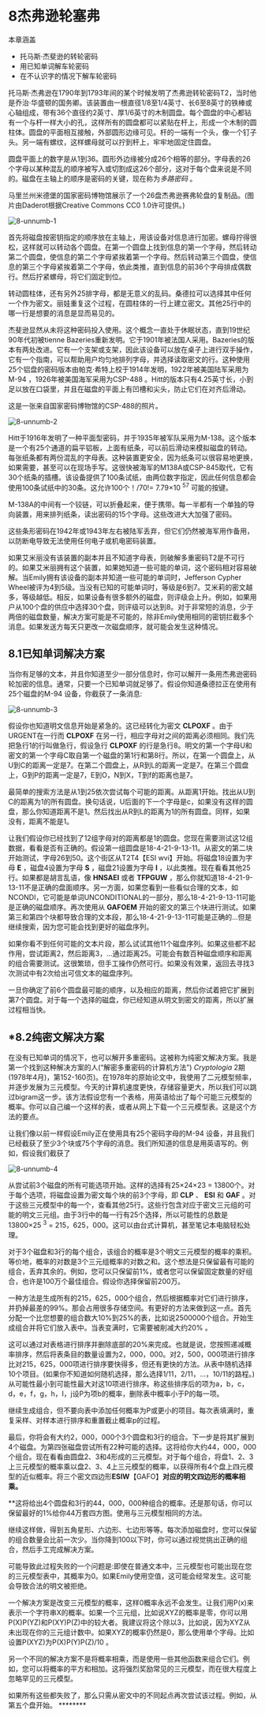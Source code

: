 # 8杰弗逊轮塞弗

本章涵盖

*   托马斯·杰斐逊的转轮密码
*   用已知单词解车轮密码
*   在不认识字的情况下解车轮密码

托马斯·杰弗逊在1790年到1793年间的某个时候发明了杰弗逊转轮密码T2，当时他是乔治·华盛顿的国务卿。该装置由一根直径1/8至1/4英寸、长6至8英寸的铁棒或心轴组成，带有36个直径约2英寸、厚1/6英寸的木制圆盘。每个圆盘的中心都钻有一个与杆一样大小的孔，这样所有的圆盘都可以紧贴在杆上，形成一个木制的圆柱体。圆盘的平面相互接触，外部圆形边缘可见。杆的一端有一个头，像一个钉子头。另一端有螺纹，这样螺母就可以拧到杆上，牢牢地固定住圆盘。

圆盘平面上的数字是从1到36。圆形外边缘被分成26个相等的部分。字母表的26个字母以某种混乱的顺序被写入或切割成这26个部分，这对于每个盘来说是不同的。磁盘在主轴上的顺序是密码的关键，现在称为*多路密码* 。

马里兰州米德堡的国家密码博物馆展示了一个26盘杰弗逊赛弗轮盘的复制品。(图片由Daderot根据Creative Commons CC0 1.0许可提供。)

![8-unnumb-1](img/8-unnumb-1.png)

首先将磁盘按密钥指定的顺序放在主轴上，用该设备对信息进行加密。螺母拧得很松，这样就可以转动各个圆盘。在第一个圆盘上找到信息的第一个字母，然后转动第二个圆盘，使信息的第二个字母紧挨着第一个字母。然后转动第三个圆盘，使信息的第三个字母紧挨着第二个字母，依此类推，直到信息的前36个字母排成偶数行。然后拧紧螺母，将它们固定到位。

转动圆柱体，还有另外25排字母，都是无意义的乱码。桑德拉可以选择其中任何一个作为密文。丽娃重复这个过程，在圆柱体的一行上建立密文。其他25行中的哪一行是想要的消息是显而易见的。

杰斐逊显然从未将这种密码投入使用。这个概念一直处于休眠状态，直到19世纪90年代初被tienne Bazeries重新发明。它于1901年被法国人采用。Bazeries的版本有两处改进。它有一个支架或支架，因此该设备可以放在桌子上进行双手操作，它有一个指南，可以帮助用户均匀地排列字母，并选择读取密文的行。这种使用25个铝盘的密码版本由帕克·希特上校于1914年发明，1922年被美国陆军采用为M-94 ，1926年被美国海军采用为CSP-488 。Hitt的版本只有4.25英寸长，小到足以放在口袋里，并且在磁盘的平面上有凹槽和尖头，防止它们在对齐后滑动。

这是一张来自国家密码博物馆的CSP-488的照片。

![8-unnumb-2](img/8-unnumb-2.png)

Hitt于1916年发明了一种平面型密码，并于1935年被军队采用为M-138。这个版本是一个有25个通道的扁平铝板，上面有纸条，可以前后滑动来模拟磁盘的转动。每张纸条都有两份混乱的字母表。这种装置更安全，因为纸条可以很容易地更换，如果需要，甚至可以在现场手写。这很快被海军的M138A或CSP-845取代，它有30个纸条的插槽。该设备提供了100条试纸，由两位数字指定，因此任何信息都会使用100条试纸中的30条。这允许100个！/70!= 7.79×10 <sup class="fm-superscript">57</sup> 可能的按键。

M-138A的中间有一个铰链，可以折叠起来，便于携带。每一半都有一个单独的导向装置，用来排列纸条，读出密码的15个字母。这些改进大大加强了密码。

这些条形密码在1942年或1943年左右被陆军丢弃，但它们仍然被海军用作备用，以防断电导致无法使用任何电子或机电密码装置。

如果艾米丽没有该装置的副本并且不知道字母表，则破解多重密码T2是不可行的。如果艾米丽拥有这个装置，如果她知道一些可能的单词，这个密码相对容易破解。当Emily拥有该设备的副本并知道一些可能的单词时，Jefferson Cypher Wheel被评为4到5级。当没有已知的可能单词时，等级是6到7。艾米莉的密文越多，等级越低。相反，如果设备有很多额外的磁盘，则评级会上升。例如，如果用户从100个盘的供应中选择30个盘，则评级可以达到8。对于非常短的消息，少于两倍的磁盘数量，解决方案可能是不可能的，除非Emily使用相同的密钥拦截多个消息。如果发送方每天只更改一次磁盘顺序，就可能会发生这种情况。

## 8.1已知单词解决方案

当你有足够的文本，并且你知道至少一部分信息时，你可以解开一条用杰弗逊密码轮加密的信息。通常，只要一个已知单词就足够了。假设你知道桑德拉正在使用有25个磁盘的M-94 设备，你截获了一条消息:

![8-unnumb-3](img/8-unnumb-3.png)

假设你也知道明文信息开始是紧急的。这已经转化为密文 **CLPOXF** 。由于URGENT在一行而 **CLPOXF** 在另一行，相应字母对之间的距离必须相同。我们先把急行1的行叫做急行，假设急行 **CLPOXF** 的行是急行8。明文的第一个字母U和密文的第一个字母C取自第一个磁盘的第1行和第8行。所以，在第一个圆盘上，从U到C的距离一定是7。在第二个圆盘上，从R到L的距离一定是7。在第三个圆盘上，G到P的距离一定是7，E到O，N到X，T到f的距离也是7。

最简单的搜索方法是从1到25依次尝试每个可能的距离。从距离1开始。找出从U到C的距离为1的所有圆盘。换句话说，U后面的下一个字母是c，如果没有这样的圆盘，那么你知道距离不是1。然后找出从R到L的距离为1的所有圆盘。同样，如果没有，距离不能是1。

让我们假设你已经找到了12组字母对的距离都是1的圆盘。您现在需要测试这12组数据，看看是否有正确的。假设第一组圆盘是18-4-21-9-13-11。从密文的第二块开始测试，字母26到50。这个街区从T2T4【ESI wvi】开始。将磁盘18设置为字母 **E** ，磁盘4设置为字母 **S** ，磁盘21设置为字母 **I** ，以此类推。现在看看其他25行。如果都是胡言乱语，像 **HNSAEI** 或者 **TFPGUW** ，那么你就知道18-4-21-9-13-11不是正确的盘面顺序。另一方面，如果您看到一些看似合理的文本，如NCONDI，它可能是单词UNCONDITIONAL的一部分，那么18-4-21-9-13-11可能是正确的磁盘顺序。再次使用从 **GAFOEM** 开始的密文的第三个块进行测试。如果第三和第四个块都导致合理的文本段，那么18-4-21-9-13-11可能是正确的...但是继续搜索，因为您可能会找到更好的磁盘序列。

如果你看不到任何可能的文本片段，那么试试其他11个磁盘序列。如果这些都不起作用，尝试距离2，然后距离3，...通过距离25。可能会有数百种磁盘顺序和距离的组合需要测试。这很繁琐，但手工操作仍然可行。如果没有效果，返回去寻找3次测试中有2次给出可信文本的磁盘序列。

一旦你确定了前6个圆盘最可能的顺序，以及相应的距离，然后你试着把它扩展到第7个圆盘。对于每一个选择的磁盘，你已经知道从明文到密文的距离，所以扩展过程相当快。

## *8.2纯密文解决方案

在没有已知单词的情况下，也可以解开多重密码。这被称为纯密文解决方案。我是第一个找到这种解决方案的人(“解密多重密码的计算机方法”) *Cryptologia* 2期(1978年4月)，第152-160页)。在1978年的原始论文中，我使用了二元模型频率，并逐步发展为三元模型。今天的计算机速度更快，存储容量更大，所以我们可以跳过bigram这一步。该方法假设您有一个表格，用英语给出了每个可能三元模型的概率。你可以自己编一个这样的表，或者从网上下载一个三元模型表。这是这个方法的要点。

让我们像以前一样假设Emily正在使用具有25个密码字母的M-94 设备，并且我们已经截获了至少3个块或75个字母的消息。我们所知道的信息是用英语写的。例如，假设我们截获了

![8-unnumb-4](img/8-unnumb-4.png)

从尝试前3个磁盘的所有可能选项开始。这样的选择有25×24×23 = 13800个。对于每个选项，将磁盘设置为密文每个块的前3个字母，即 **CLP** 、 **ESI** 和 **GAF** 。对于这些三元模型中的每一个，查看其他25行。这些行包含对应于密文三元组的可能的明文三元组。由于3行中的每一行有25个选择，所以可能性的总数是13800×25 <sup class="fm-superscript">3</sup> = 215，625，000。这可以由台式计算机，甚至笔记本电脑轻松处理。

对于3个磁盘和3行的每个组合，该组合的概率是3个明文三元模型的概率的乘积。等价地，概率的对数是3个三元组概率的对数之和。这个想法是只保留最有可能的组合，丢弃其余的。例如，您可以只保留前1%，或者您可以保留固定数量的好组合，也许是100万个最佳组合。假设你选择保留前200万。

一种方法是生成所有的215，625，000个组合，然后根据概率对它们进行排序，并扔掉最差的99%。那会占用很多存储空间。有更好的方法来做到这一点。首先分配一个比您想要的组合数大10%到25%的表，比如说2500000个组合。开始生成组合并将它们放入表中。当表变满时，它需要被削减大约20% 。

这可以通过对表格进行排序并删除底部的20%来完成。也就是说，您按照递减概率排序，然后将表条目的数量设置为2，000，000。对2，500，000项进行排序比对215，625，000项进行排序要快得多，但还有更快的方法。从表中随机选择10个项目。(如果你不知道如何随机选择，那么选择1/11，2/11，...，10/11的路程。)从可能性最小到可能性最大对这10项进行排序。称这些排序后的项为a，b，c，d，e，f，g，h，I，j设P为项b的概率，删除表中概率小于P的每一项。

继续生成组合，但不要向表中添加任何概率为P或更小的项目。每次表填满时，重复采样、对样本进行排序和重置截止概率p的过程。

最后，你将会有大约2，000，000个3个圆盘和3行的组合。下一步是将其扩展到4个磁盘。为第四张磁盘尝试所有22种可能的选择。这将给你大约44，000，000个组合。现在看看由圆盘2、3和4形成的三元模型。对于每个组合，将盘1、2、3上三元模型的概率乘以盘2、3、4上三元模型的概率，以获得所有4个盘上四元模型的近似概率。将三个密文四边形****ESIW****【GAFO】**对应的明文四边形的概率相乘。**

 **这将给出4个圆盘和3行的44，000，000种组合的概率。还是那句话，你可以保留最好的1%给你44万套四方图。使用与三元模型相同的方法。

继续这样做，得到五角星形、六边形、七边形等等。每次添加磁盘时，您可以保留的组合数量会比前一次少。当你降到100以下时，你可以通过视觉挑出正确的组合，然后手工完成解决方案。

可能导致此过程失败的一个问题是:即使在普通文本中，三元模型也可能出现在您的三元模型表中，其概率为0。如果Emily使用空值，这可能会经常发生。这可能会导致合法的明文被拒绝。

一个解决方案是改变三元模型的概率，这样0概率永远不会发生。让我们用P(x)来表示一个字符串X的概率。如果一个三元组，比如说XYZ的概率是零，你可以用P(X)P(YZ)和P(XY)P(Z)中的较大者。我建议将这个除以3，比如说，因为XYZ从未出现在你的三元组计数中。如果XYZ的概率仍然是0，那么使用单个字母。比如设置P(XYZ)为P(X)P(Y)P(Z)/10 。

另一个不同的解决方案不是将概率相乘，而是使用一些其他函数来组合它们。例如，您可以将概率的平方和相加。这将强烈奖励常见的三元模型，而在很大程度上忽略罕见的三元模型。

如果所有这些都失败了，那么只需从密文中的不同起点再次尝试该过程。例如，从第五个盘开始。 ********